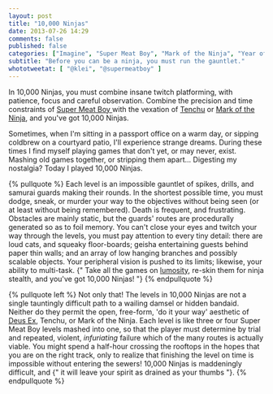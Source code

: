 ```yaml
---
layout: post
title: "10,000 Ninjas"
date: 2013-07-26 14:29
comments: false
published: false
categories: ["Imagine", "Super Meat Boy", "Mark of the Ninja", "Year of the Twitch"]
subtitle: "Before you can be a ninja, you must run the gauntlet."
whototweetat: [ "@klei", "@supermeatboy" ]
---
```


In 10,000 Ninjas, you must combine insane twitch platforming, with patience,
focus and careful observation. Combine the precision and time constraints of
[ Super Meat Boy ][1] with the vexation of [Tenchu][2] or [Mark of the Ninja][3],
and you've got 10,000 Ninjas.

<!-- more -->

Sometimes, when I'm sitting in a passport office on a warm day, or sipping
coldbrew on a courtyard patio, I'll experience strange dreams. During
these times I find myself playing games that don't yet, or may never,
exist. Mashing old games together, or stripping them apart... Digesting my
nostalgia? Today I played 10,000 Ninjas.

{% pullquote %}
Each level is an impossible gauntlet of spikes, drills, and samurai guards
making their rounds. In the shortest possible time, you must dodge, sneak, or
murder your way to the objectives without being seen (or at least without
being remembered). Death is frequent, and frustrating. Obstacles are mainly
static, but the guards' routes are procedurally generated so as to foil memory.
You can't close your eyes and twitch your way through the levels,
you must pay attention to every tiny detail: there are loud cats, and squeaky
floor-boards; geisha entertaining guests behind paper thin walls; and an array
of low hanging branches and possibly scalable objects. Your peripheral vision is pushed to
its limits; likewise, your ability to multi-task. {" Take all the games on
[lumosity][4], re-skin them for ninja stealth, and you've got 10,000 Ninjas! "}
{% endpullquote %}

{% pullquote left %}
Not only that! The levels in 10,000 Ninjas are not a single tauntingly difficult
path to a wailing damsel or hidden bandaid. Neither do they permit the open,
free-form, 'do it your way' aesthetic of [Deus Ex][5], Tenchu, or Mark of the Ninja.
Each level is like three or four Super Meat Boy levels mashed into one, so that
the player must determine by trial and repeated, violent, _infuriating_ failure
which of the many routes is actually viable. You might spend a half-hour crossing
the rooftops in the hopes that you are on the right track, only to realize that
finishing the level on time is impossible without entering the sewers! 10,000
Ninjas is maddeningly difficult, and {" it will leave your spirit as drained as
your thumbs "}.
{% endpullquote %}

[1]: http://supermeatboy.com/
[2]: http://tenchu.wikia.com/wiki/Tenchu:_Stealth_Assassins
[3]: http://www.markoftheninja.com/
[4]: http://www.lumosity.com/
[5]: http://www.gog.com/gamecard/deus_ex

